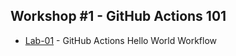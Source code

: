 ## Workshop #1 - GitHub Actions 101

 * [Lab-01](00_gh_actions_hello_world.md) - GitHub Actions Hello World Workflow
